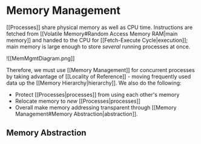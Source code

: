 # Memory Management

[[Processes]] share physical memory as well as CPU time. Instructions are fetched from [[Volatile Memory#Random Access Memory RAM|main memory]] and handed to the CPU for [[Fetch-Execute Cycle|execution]]; main memory is large enough to store *several* running processes at once.

![[MemMgmtDiagram.png]]

Therefore, we must use [[Memory Management]] for concurrent processes by taking advantage of [[Locality of Reference]] - moving frequently used data up the [[Memory Hierarchy|hierarchy]]. We also do the following:
- Protect [[Processes|processes]] from using each other's memory
- Relocate memory to *new* [[Processes|processes]]
- Overall make memory addressing transparent through [[Memory Management#Memory Abstraction|abstraction]].

## Memory Abstraction